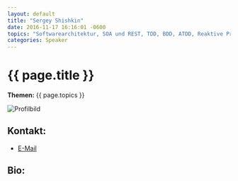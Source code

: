 ```yaml
---
layout: default
title: "Sergey Shishkin"
date: 2016-11-17 16:16:01 -0600
topics: "Softwarearchitektur, SOA und REST, TDD, BDD, ATDD, Reaktive Programmierung, Rx, Linq und Co., Codequalität, Software Craftsmanship, Coding Dojos usw."
categories: Speaker
---
```


# {{ page.title }}

**Themen:** {{ page.topics }}

![Profilbild](/assets/img/speakers/dummy.jpg)

## Kontakt:
- [E-Mail](mailto:sergei.shishkin@gmail.com)

## Bio:

